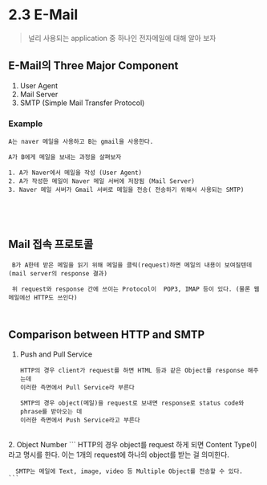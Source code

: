 2.3 E-Mail
=======================
>널리 사용되는 application 중 하나인 전자메일에 대해 알아 보자</br>

## E-Mail의 Three Major Component

1. User Agent
2. Mail Server
3. SMTP (Simple Mail Transfer Protocol)

### Example
```
A는 naver 메일을 사용하고 B는 gmail을 사용한다.

A가 B에게 메일을 보내는 과정을 살펴보자

1. A가 Naver에서 메일을 작성 (User Agent)
2. A가 작성한 메일이 Naver 메일 서버에 저장됨 (Mail Server)
3. Naver 메일 서버가 Gmail 서버로 메일을 전송( 전송하기 위해서 사용되는 SMTP)
```
</br>

</br>Mail 접속 프로토콜
----------------------------

```
 B가 A한테 받은 메일을 읽기 위해 메일을 클릭(request)하면 메일의 내용이 보여질텐데 (mail server의 response 결과)

 위 request와 response 간에 쓰이는 Protocol이  POP3, IMAP 등이 있다. (물론 웹메일에선 HTTP도 쓰인다)
```

</br>Comparison between HTTP and SMTP
-----------------
1. Push and Pull Service
   ```
   HTTP의 경우 client가 request를 하면 HTML 등과 같은 Object를 response 해주는데
   이러한 측면에서 Pull Service라 부른다

   SMTP의 경우 object(메일)을 request로 보내면 response로 status code와 phrase를 받아오는 데
   이러한 측면에서 Push Service라고 부른다
   ```
</br>
2. Object Number
   ```
     HTTP의 경우 object를 request 하게 되면 Content Type이라고 명시를 한다.
     이는 1개의 request에 하나의 object를 받는 걸 의미한다.

      SMTP는 메일에 Text, image, video 등 Multiple Object를 전송할 수 있다.
    ```
